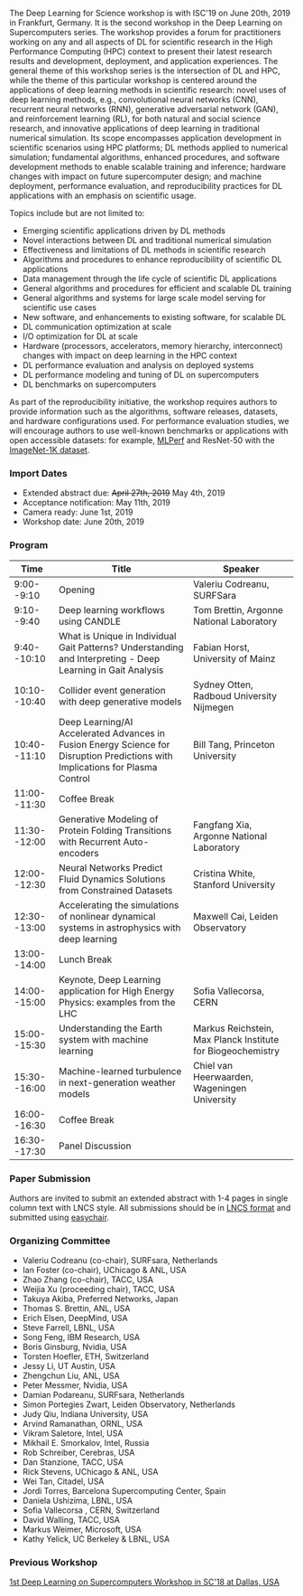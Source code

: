 The Deep Learning for Science workshop is with ISC'19 on June 20th, 2019 in Frankfurt, Germany. It is the second workshop in the Deep Learning on Supercomputers series. The workshop provides a forum for practitioners working on any and all aspects of DL for scientific research in the High Performance Computing (HPC) context to present their latest research results and development, deployment, and application experiences. The general theme of this workshop series is the intersection of DL and HPC, while the theme of this particular workshop is centered around the applications of deep learning methods in scientific research: novel uses of deep learning methods, e.g., convolutional neural networks (CNN), recurrent neural networks (RNN), generative adversarial network (GAN), and reinforcement learning (RL), for both natural and social science research, and innovative applications of deep learning in traditional numerical simulation. Its scope encompasses application development in scientific scenarios using HPC platforms; DL methods applied to numerical simulation; fundamental algorithms, enhanced procedures, and software development methods to enable scalable training and inference; hardware changes with impact on future supercomputer design; and machine deployment, performance evaluation, and reproducibility practices for DL applications with an emphasis on scientific usage.

Topics include but are not limited to:
- Emerging scientific applications driven by DL methods
- Novel interactions between DL and traditional numerical simulation
- Effectiveness and limitations of DL methods in scientific research
- Algorithms and procedures to enhance reproducibility of scientific DL applications
- Data management through the life cycle of scientific DL applications
- General algorithms and procedures for efficient and scalable DL training
- General algorithms and systems for large scale model serving for scientific use cases
- New software, and enhancements to existing software, for scalable DL
- DL communication optimization at scale
- I/O optimization for DL at scale
- Hardware (processors, accelerators, memory hierarchy, interconnect) changes with impact on deep learning in the HPC context
- DL performance evaluation and analysis on deployed systems
- DL performance modeling and tuning of DL on supercomputers
- DL benchmarks on supercomputers

As part of the reproducibility initiative, the workshop requires authors to provide information such as the algorithms, software releases, datasets, and hardware configurations used. For performance evaluation studies, we will encourage authors to use well-known benchmarks or applications with open accessible datasets: for example, [MLPerf](https://github.com/mlperf/training) and ResNet-50 with the [ImageNet-1K dataset](http://www.image-net.org/archive/stanford/fall11_whole.tar).

<!--- You can use the [editor on GitHub](https://github.com/DLonSC/DLonSC.github.io/edit/master/README.md) to maintain and preview the content for your website in Markdown files. -->

<!--- Whenever you commit to this repository, GitHub Pages will run [Jekyll](https://jekyllrb.com/) to rebuild the pages in your site, from the content in your Markdown files. -->

### Import Dates

- Extended abstract due: ~~April 27th, 2019~~ May 4th, 2019
- Acceptance notification: May 11th, 2019
- Camera ready: June 1st, 2019
- Workshop date: June 20th, 2019

### Program

| Time | Title | Speaker |
| --- | --- | --- |
| 9:00--9:10 | Opening | Valeriu Codreanu, SURFSara |
| 9:10--9:40 | Deep learning workflows using CANDLE | Tom Brettin, Argonne National Laboratory |
| 9:40--10:10 | What is Unique in Individual Gait Patterns? Understanding and Interpreting - Deep Learning in Gait Analysis | Fabian Horst, University of Mainz |
| 10:10--10:40 | Collider event generation with deep generative models | Sydney Otten, Radboud University Nijmegen |
| 10:40--11:10 | Deep Learning/AI Accelerated Advances in Fusion Energy Science for Disruption Predictions with Implications for Plasma Control | Bill Tang, Princeton University |
| 11:00--11:30 | Coffee Break | |
| 11:30--12:00 | Generative Modeling of Protein Folding Transitions with Recurrent Auto-encoders | Fangfang Xia, Argonne National Laboratory |
| 12:00--12:30 | Neural Networks Predict Fluid Dynamics Solutions from Constrained Datasets | Cristina White, Stanford University |
| 12:30--13:00 | Accelerating the simulations of nonlinear dynamical systems in astrophysics with deep learning | Maxwell Cai, Leiden Observatory |
| 13:00--14:00 | Lunch Break | |
| 14:00--15:00 | Keynote, Deep Learning application for High Energy Physics: examples from the LHC | Sofia Vallecorsa, CERN |
| 15:00--15:30 | Understanding the Earth system with machine learning | Markus Reichstein, Max Planck Institute for Biogeochemistry|
| 15:30--16:00 | Machine-learned turbulence in next-generation weather models | Chiel van Heerwaarden, Wageningen University |
| 16:00--16:30 | Coffee Break | |
| 16:30--17:30 | Panel Discussion | |


### Paper Submission

Authors are invited to submit an extended abstract with 1-4 pages in single column text with LNCS style. All submissions should be in [LNCS format](http://www.springer.com/de/it-informatik/lncs/conference-proceedings-guidelines) and submitted using [easychair](https://easychair.org/conferences/?conf=dls2019).


### Organizing Committee
- Valeriu Codreanu (co-chair), SURFsara, Netherlands
- Ian Foster (co-chair), UChicago & ANL, USA
- Zhao Zhang (co-chair), TACC, USA
- Weijia Xu (proceeding chair), TACC, USA
- Takuya Akiba, Preferred Networks, Japan
- Thomas S. Brettin, ANL, USA
- Erich Elsen, DeepMind, USA
- Steve Farrell, LBNL, USA
- Song Feng, IBM Research, USA
- Boris Ginsburg, Nvidia, USA
- Torsten Hoefler, ETH, Switzerland
- Jessy Li, UT Austin, USA
- Zhengchun Liu, ANL, USA
- Peter Messmer, Nvidia, USA
- Damian Podareanu, SURFsara, Netherlands
- Simon Portegies Zwart, Leiden Observatory, Netherlands 
- Judy Qiu, Indiana University, USA
- Arvind Ramanathan, ORNL, USA
- Vikram Saletore, Intel, USA
- Mikhail E. Smorkalov, Intel, Russia
- Rob Schreiber, Cerebras, USA
- Dan Stanzione, TACC, USA
- Rick Stevens, UChicago & ANL, USA
- Wei Tan, Citadel, USA
- Jordi Torres, Barcelona Supercomputing Center, Spain
- Daniela Ushizima, LBNL, USA
- Sofia Vallecorsa , CERN, Switzerland
- David Walling, TACC, USA
- Markus Weimer, Microsoft, USA
- Kathy Yelick, UC Berkeley & LBNL, USA

### Previous Workshop
[1st Deep Learning on Supercomputers Workshop in SC'18 at Dallas, USA](https://www.tacc.utexas.edu/workshop/2018/deep-learning)
